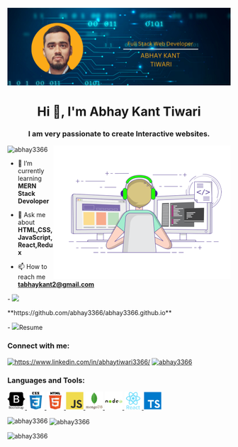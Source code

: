 ![logo](https://github.com/abhay3366/abhay3366/blob/main/Level1.png)

<h1 align="center">Hi 👋, I'm Abhay Kant Tiwari</h1>
<h3 align="center">I am very passionate to create Interactive websites.</h3>

<img align="right" alt="coding" width="400" src="https://github.com/abhay3366/abhay3366/blob/main/6a.gif"/>

<p align="left"> <img src="https://komarev.com/ghpvc/?username=abhay3366&label=Profile%20views&color=0e75b6&style=flat" alt="abhay3366" /> </p>

<!-- - 🔭 I’m currently working on [Urban Clone Website](https://github.com/abhay3366/-hysterical-current-2318) -->

- 🌱 I’m currently learning **MERN Stack Devoloper**

- 💬 Ask me about **HTML,CSS,JavaScript,React,Redux**

- 📫 How to reach me **tabhaykant2@gmail.com**

<p align="left">- <img src="https://user-images.githubusercontent.com/68136960/220162787-d3c67a8f-80f5-4ed9-97f6-388bf567b803.png"  width="20"/></p>**https://github.com/abhay3366/abhay3366.github.io** 

<p align="left">- <img src="https://user-images.githubusercontent.com/68136960/220164577-6d03e13f-3e30-47df-9f04-0ce6917e5e2c.png"  width="20"/><a herf="https://drive.google.com/file/d/1lF8IQFU6DwUL6srowdYhn4tf30lr-hZz/view?usp=share_link" download>Resume</a> </p>


<h3 align="left">Connect with me:</h3>
<p align="left">
<a href="https://linkedin.com/in/https://www.linkedin.com/in/abhaytiwari3366/" target="blank"><img align="center" src="https://raw.githubusercontent.com/rahuldkjain/github-profile-readme-generator/master/src/images/icons/Social/linked-in-alt.svg" alt="https://www.linkedin.com/in/abhaytiwari3366/" height="30" width="40" /></a>
<a href="https://codesandbox.com/abhay3366" target="blank"><img align="center" src="https://raw.githubusercontent.com/rahuldkjain/github-profile-readme-generator/master/src/images/icons/Social/codesandbox.svg" alt="abhay3366" height="30" width="40" /></a>
</p>

<h3 align="left">Languages and Tools:</h3>
<p align="left"> <a href="https://getbootstrap.com" target="_blank" rel="noreferrer"> <img src="https://raw.githubusercontent.com/devicons/devicon/master/icons/bootstrap/bootstrap-plain-wordmark.svg" alt="bootstrap" width="40" height="40"/> </a> <a href="https://www.w3schools.com/css/" target="_blank" rel="noreferrer"> <img src="https://raw.githubusercontent.com/devicons/devicon/master/icons/css3/css3-original-wordmark.svg" alt="css3" width="40" height="40"/> </a> <a href="https://www.w3.org/html/" target="_blank" rel="noreferrer"> <img src="https://raw.githubusercontent.com/devicons/devicon/master/icons/html5/html5-original-wordmark.svg" alt="html5" width="40" height="40"/> </a> <a href="https://developer.mozilla.org/en-US/docs/Web/JavaScript" target="_blank" rel="noreferrer"> <img src="https://raw.githubusercontent.com/devicons/devicon/master/icons/javascript/javascript-original.svg" alt="javascript" width="40" height="40"/> </a> <a href="https://www.mongodb.com/" target="_blank" rel="noreferrer"> <img src="https://raw.githubusercontent.com/devicons/devicon/master/icons/mongodb/mongodb-original-wordmark.svg" alt="mongodb" width="40" height="40"/> </a> <a href="https://nodejs.org" target="_blank" rel="noreferrer"> <img src="https://raw.githubusercontent.com/devicons/devicon/master/icons/nodejs/nodejs-original-wordmark.svg" alt="nodejs" width="40" height="40"/> </a> <a href="https://reactjs.org/" target="_blank" rel="noreferrer"> <img src="https://raw.githubusercontent.com/devicons/devicon/master/icons/react/react-original-wordmark.svg" alt="react" width="40" height="40"/> </a> <a href="https://www.typescriptlang.org/" target="_blank" rel="noreferrer"> <img src="https://raw.githubusercontent.com/devicons/devicon/master/icons/typescript/typescript-original.svg" alt="typescript" width="40" height="40"/> </a> </p>

<p><img align="left" src="https://github-readme-stats.vercel.app/api/top-langs?username=abhay3366&show_icons=true&locale=en&layout=compact" alt="abhay3366" /></p>

<p>&nbsp;<img align="center" src="https://github-readme-stats.vercel.app/api?username=abhay3366&show_icons=true&locale=en" alt="abhay3366" /></p>

<p><img align="center" src="https://github-readme-streak-stats.herokuapp.com/?user=abhay3366&" alt="abhay3366" /></p>
